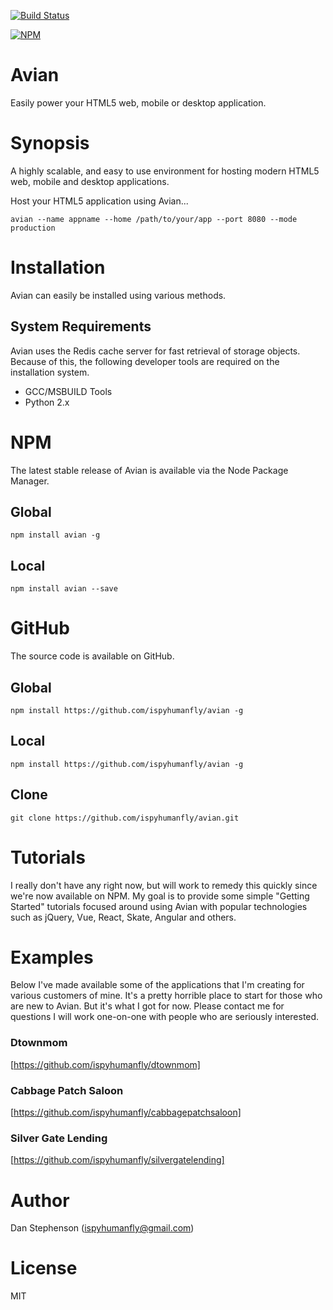 [![Build Status](https://travis-ci.org/ispyhumanfly/avian.svg?branch=master)](https://travis-ci.org/ispyhumanfly/avian)

[![NPM](https://nodei.co/npm/avian.png)](https://npmjs.org/package/avian)

# Avian
Easily power your HTML5 web, mobile or desktop application.

# Synopsis
A highly scalable, and easy to use environment for hosting modern HTML5 web, mobile and desktop applications.

Host your HTML5 application using Avian...

    avian --name appname --home /path/to/your/app --port 8080 --mode production

# Installation
Avian can easily be installed using various methods.

## System Requirements
Avian uses the Redis cache server for fast retrieval of storage objects. Because of this, the following developer tools are required on the installation system.
- GCC/MSBUILD Tools
- Python 2.x

# NPM
The latest stable release of Avian is available via the Node Package Manager.

## Global
    npm install avian -g

## Local

    npm install avian --save

# GitHub
The source code is available on GitHub.

## Global
    npm install https://github.com/ispyhumanfly/avian -g

## Local
    npm install https://github.com/ispyhumanfly/avian -g

## Clone
    git clone https://github.com/ispyhumanfly/avian.git

# Tutorials
I really don't have any right now, but will work to remedy this quickly since we're now available on NPM. My goal is to provide some simple "Getting Started" tutorials focused around using Avian with popular technologies such as jQuery, Vue, React, Skate, Angular and others.

# Examples
Below I've made available some of the applications that I'm creating for various customers of mine. It's a pretty horrible place to start for those who are new to Avian. But it's what I got for now. Please contact me for questions I will work one-on-one with people who are seriously interested.

### Dtownmom
[https://github.com/ispyhumanfly/dtownmom]

### Cabbage Patch Saloon
[https://github.com/ispyhumanfly/cabbagepatchsaloon]

### Silver Gate Lending
[https://github.com/ispyhumanfly/silvergatelending]

# Author
Dan Stephenson (ispyhumanfly@gmail.com)

# License
MIT

